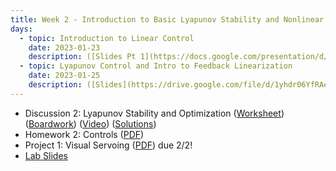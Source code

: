 ```yaml
---
title: Week 2 - Introduction to Basic Lyapunov Stability and Nonlinear Control
days:
  - topic: Introduction to Linear Control
    date: 2023-01-23
    description: ([Slides Pt 1](https://docs.google.com/presentation/d/16bUrwxb54nVplWQJfiAbnJhgjfJvb5_r/edit?usp=sharing&ouid=114555070637299507702&rtpof=true&sd=true)) ([Slides Pt 2](https://docs.google.com/presentation/d/1I3e8HBfalkItBX1DEStPrYkqka-j_aNg/edit?usp=sharing&ouid=114555070637299507702&rtpof=true&sd=true)) (Boardwork)  <br /> Reading - MLS 4.5
  - topic: Lyapunov Control and Intro to Feedback Linearization
    date: 2023-01-25
    description: ([Slides](https://drive.google.com/file/d/1yhdr06YfRAeYxRmJFt38eY_qpo06HuLx/view?usp=sharing))(Boardwork)  <br /> Reading - MLS 4.4 and Chapter 8
---
```


- Discussion 2: Lyapunov Stability and Optimization ([Worksheet](https://ucb-ee106.github.io/106b-sp24site/assets/disc/disc2_lyapunov.pdf)) ([Boardwork](https://ucb-ee106.github.io/106b-sp24site/assets/disc/disc2_boardwork.pdf)) ([Video](https://youtu.be/WtZgPqzy8fA)) ([Solutions](https://ucb-ee106.github.io/106b-sp24site/assets/disc/disc2_sols.pdf))
- Homework 2: Controls ([PDF](https://ucb-ee106.github.io/106b-sp24site/assets/hw/hw2.pdf))
- Project 1: Visual Servoing ([PDF](assets/proj/proj1.pdf)) due 2/2!
- [Lab Slides](https://docs.google.com/presentation/d/1OwNOqBmhBPR1Wd6VWOB8yz-Zcadndw-9Bhswl8-h2qk/edit#slide=id.p)

<a id="Week3"></a>

